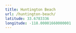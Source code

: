 ```yaml
---
title: Huntington Beach
url: /huntington-beach/
latitude: 33.6783336
longitude: -118.00001660000001
---
```

